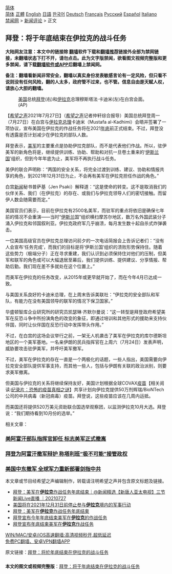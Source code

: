  <!-- 面包屑导航 --> <div class="breadcrumb"><!-- GTranslate: https://gtranslate.io/ -->  <div class="switcher notranslate">  <div class="selected">  <a href="#" onclick="return false;"> 简体</a>  </div>  <div class="option">  <a href="https://www.bannedbook.org" onclick="doGTranslate('zh-CN|zh-CN');jQuery('div.switcher div.selected a').html(jQuery(this).html());return false;" title="简体中文" class="nturl selected"> 简体</a>  <a href="https://www.bannedbook.org/zh-tw/" onclick="doGTranslate('zh-CN|zh-TW');jQuery('div.switcher div.selected a').html(jQuery(this).html());return false;" title="繁體中文" class="nturl"> 正體</a>  <a href="https://www.bannedbook.org/en/" onclick="doGTranslate('zh-CN|en');jQuery('div.switcher div.selected a').html(jQuery(this).html());return false;" title="English" class="nturl"> English</a>  <a href="https://www.bannedbook.org/ja/" onclick="doGTranslate('zh-CN|ja');jQuery('div.switcher div.selected a').html(jQuery(this).html());return false;" title="日本語" class="nturl"> 日語</a>  <a href="https://www.bannedbook.org/ko/" onclick="doGTranslate('zh-CN|ko');jQuery('div.switcher div.selected a').html(jQuery(this).html());return false;" title="한국어" class="nturl"> 한국어</a>  <a href="https://www.bannedbook.org/de/" onclick="doGTranslate('zh-CN|de');jQuery('div.switcher div.selected a').html(jQuery(this).html());return false;" title="Deutsch" class="nturl"> Deutsch</a>  <a href="https://www.bannedbook.org/fr/" onclick="doGTranslate('zh-CN|fr');jQuery('div.switcher div.selected a').html(jQuery(this).html());return false;" title="Français" class="nturl"> Français</a>  <a href="https://www.bannedbook.org/ru/" onclick="doGTranslate('zh-CN|ru');jQuery('div.switcher div.selected a').html(jQuery(this).html());return false;" title="Русский" class="nturl"> Русский</a>  <a href="https://www.bannedbook.org/es/" onclick="doGTranslate('zh-CN|es');jQuery('div.switcher div.selected a').html(jQuery(this).html());return false;" title="Español" class="nturl"> Español</a>  <a href="https://www.bannedbook.org/it/" onclick="doGTranslate('zh-CN|it');jQuery('div.switcher div.selected a').html(jQuery(this).html());return false;" title="Italiano" class="nturl"> Italiano</a>  </div>  </div>      <div class='breadcrumb-sub'><!-- Breadcrumb NavXT 6.3.0 --> <a href="https://www.bannedbook.org/" class="home">禁闻网</a> &gt; <a href="https://www.bannedbook.org/bnews/comments/" class="category">新闻评论</a> &gt; 正文</div></div><h2>拜登：将于年底结束在伊拉克的战斗任务</h2> <p class="notice"><b>大陆网友注意：本文中的链接除 <a href="https://github.com/bannedbook/fanqiang" >翻墙</a>软件下载和<a href="https://github.com/killgcd/justmysocks/blob/master/README.md">翻墙推荐</a>链接外全部为禁网链接，未翻墙状态下打不开，请勿点击。此为文字版禁闻，欲看图文视频完整版和更多禁闻，请下载<a href="https://github.com/bannedbook/fanqiang">翻墙软件或APP</a>后翻墙上禁闻网。</p><p>备注：翻墙看新闻非常安全，翻墙以真实身份发表敏感言论有一定风险，但只看不说则没有任何风险，翻的人太多，政府管不过来，也不管。信息自由是天赋人权，请放心大胆的翻墙。</b></p>  <div class="entry"> <figure><figcaption><a href="https://www.bannedbook.org/bnews/tag/%e7%be%8e%e5%9b%bd/" class="st_tag internal_tag" rel="tag" title="标签 美国 下的日志">美国</a>总统<a href="https://www.bannedbook.org/bnews/tag/%e6%8b%9c%e7%99%bb/" class="st_tag internal_tag" rel="tag" title="标签 拜登 下的日志">拜登</a>(右)和<a href="https://www.bannedbook.org/bnews/tag/%e4%bc%8a%e6%8b%89%e5%85%8b/" class="st_tag internal_tag" rel="tag" title="标签 伊拉克 下的日志">伊拉克</a>总理穆斯塔法·卡迪米(左)在白宫会面。(AP)</figcaption></figure> <p>【<span class='wp_keywordlink_affiliate'><a href="https://www.soundofhope.org" title="希望之声" target="_blank">希望之声</a></span>2021年7月27日】（<a href="https://www.bannedbook.org/bnews/tag/%e5%b8%8c%e6%9c%9b%e4%b9%8b%e5%a3%b0/" class="st_tag internal_tag" rel="tag" title="标签 希望之声 下的日志">希望之声</a>记者仲轩综合报导）美国总统拜登周一（7月27日）在白宫与<a href="https://www.bannedbook.org/bnews/tag/%e4%bc%8a%e6%8b%89%e5%85%8b%e6%80%bb%e7%90%86/" class="st_tag internal_tag" rel="tag" title="标签 伊拉克总理 下的日志">伊拉克总理</a>卡迪米（Mustafa al-Kadhimi）会晤并签署了一项协议，宣布美国在伊拉克的作战任务将在2021<a href="https://www.bannedbook.org/bnews/tag/%E5%B9%B4%E5%BA%95/" class="st_tag internal_tag" rel="tag" title="标签 年底 下的日志">年底</a>前正式结束。不过，拜登没有透露是否计划减少在伊拉克的部队人数。</p> <p>拜登表示，<a href="https://www.bannedbook.org/bnews/tag/%e7%be%8e%e5%86%9b/" class="st_tag internal_tag" rel="tag" title="标签 美军 下的日志">美军</a>的主要重点是协助伊拉克部队，而不是代表他们作战。所以，驻伊美军的新角色将是，继续提供训练、协助、帮助和对抗一旦卷土重来的‘<a href="https://www.bannedbook.org/bnews/tag/%e4%bc%8a%e6%96%af%e5%85%b0%e5%9b%bd/" class="st_tag internal_tag" rel="tag" title="标签 伊斯兰国 下的日志">伊斯兰国</a>’组织，但到今年年底为止，美军将不再执行战斗任务。</p> <p>美伊的联合声明称：“两国的安全关系，将完全过渡到训练、建议、协助和情报共享的角色，到2021年12月31日为止，不会再有美军在伊拉克担任作战的角色。”</p> <p>白宫<span class='wp_keywordlink_affiliate'><a href="https://www.bannedbook.org/" title="新闻">新闻</a></span>秘书普萨基（Jen Psaki）解释道：“这是使命的转变。这不是取消我们的伙伴关系、我们（在伊拉克）的存在、或我们与伊拉克领导人们的密切接触。而留伊人数会随需要而定。”</p>  <p>美国官员们表示，目前在伊拉克有2500名美军，而驻军的重点将依旧是确保七年前的情况不会重演——当时“<a href="https://www.bannedbook.org/bnews/tag/%e4%bc%8a%e6%96%af%e5%85%b0/" class="st_tag internal_tag" rel="tag" title="标签 伊斯兰 下的日志">伊斯兰</a>国”组织横扫摩苏尔地区，数万名外国武装分子涌入伊拉克和邻国叙利亚。伊拉克政府军几乎崩溃，每月发生数十起自杀式炸弹袭击。</p> <p>一位美国高级官员在伊拉克总理访问前夕的一次电话简报会上告诉记者们：“没有人会宣布‘任务完成’，而我们的目标是将‘伊斯兰国’组织的溃败形势保持住。随着这些势力（极端分子）正在寻求重建，我们认识到必须保持住对他们的压制，但美军和联军的角色或可以大幅退居至幕后，我们提供训练、提供建议、分享情报、帮助后勤。我们现在差不多就处在这个位置上。”</p> <p>而美军在伊拉克的任务改变，从2015年或更早就开始了，而在今年4月已达成一致。</p> <p>与美国关系良好的卡迪米总理，在上周末告诉美联社：“伊拉克的安全部队和军队，有能力在没有美国领导的联军的情况下保卫国家。”</p>  <p>华盛顿智库企业研究所的研究员凯瑟琳·齐默尔曼说：“这一转型是拜登政府希望美军在反恐斗争中所扮演角色的改变的象征，即通过培训和其他形式的援助来支持伙伴国，同时让伙伴国在反恐行动中发挥带头作用。”</p> <p>不过，在白宫的这场会议举行之前，一架无人机袭击了美军在伊拉克的库尔德斯坦地区的一个美军基地。一名亲伊朗的民兵指挥官在上周六（7月24日）发表声明，威胁要攻击驻伊美军，并呼吁美军撤军。</p> <p>不过，美军在伊拉克的存在一直是一个两极化的话题，一些人指出，美国需要向伊拉克安全部队提供军事支持，而其他一些人，包括与伊朗有关联的政治派别，则要求美军撤离。</p> <p>但美国与伊拉克的关系将继续保持友好，美国计划根据全球COVAX<span class='wp_keywordlink'><a href="https://www.bannedbook.org/bnews/tculture/20160630/551027.html" title="疫苗" target="_blank">疫苗</a></span>【相关阅读:<a href='https://www.bannedbook.org/bnews/topimagenews/20180408/925060.html' target='_blank'>纪录片：恐怖的疫苗真相之谜</a>】共享计划向伊拉克提供50万剂辉瑞/BioNTech公司的中共病毒（新冠病毒）疫苗。拜登说，这些疫苗应该在几周内运抵。</p>  <p>而美国还将提供520万美元资助联合国选举观察团，以监测伊拉克10月大选。拜登说：“我们期待看到10月份的选举。”</p> <p>相关文章：</p> <h3><a href="https://www.soundofhope.org/post/524966?lang=b5">美阿富汗部队指挥官卸任 标志美军正式撤离</a></h3> <h3><a href="https://www.soundofhope.org/post/523739?lang=b5">拜登为阿富汗撤军辩护 称塔利班“极不可能”接管政权</a></h3> <h3><a href="https://www.soundofhope.org/post/494216">美国中东撤军 全球军力重新部署剑指中共</a></h3> <p>本文章或节目经希望之声编辑制作，转载请注明希望之声并包含原文标题及链接。 </p> <ul class='op-related-articles' title='相关阅读'> <li><a href='https://www.bannedbook.org/bnews/bannedvideo/20210727/1595123.html' target='_blank'>拜登：美军在<b>伊拉克</b>作战任务年底结束｜@新闻精选【新唐人亚太电视】三节新闻Live直播 ｜20210727</a></li> <li><a href='https://www.bannedbook.org/bnews/baitai/20210727/1594983.html' target='_blank'>美国将在2021年12月31日前停止参与<b>伊拉克</b>境内的军事行动</a></li> <li><a href='https://www.bannedbook.org/bnews/bannedvideo/20210727/1594902.html' target='_blank'>拜登：美军在<b>伊拉克</b>作战任务年底结束</a></li> <li><a href='https://www.bannedbook.org/bnews/worldnews/usa/20210727/1594860.html' target='_blank'>拜登宣布今年年底结束美军在<b>伊拉克</b>的作战任务</a></li> <li><a href='https://www.bannedbook.org/bnews/headline/20210727/1594798.html' target='_blank'>拜登宣布年底结束美军在<b>伊拉克</b>作战任务</a></li> </ul> <p class="texttj"> <a href="https://github.com/bannedbook/fanqiang/wiki/V2ray%E6%9C%BA%E5%9C%BA" target="_blank">WIN/MAC/安卓/iOS高速翻墙:高清视频秒开,超低延迟</a><br/> <a href="https://github.com/bannedbook/fanqiang/wiki/%E7%A6%81%E9%97%BB%E7%BD%91%E5%AE%89%E5%8D%93%E7%BF%BB%E5%A2%99%E6%96%B0%E9%97%BBAPP" target="_blank">免费PC翻墙、安卓VPN翻墙APP</a></p> <p>原文链接：<a class="src_link"  href="https://www.soundofhope.org/post/529730" target="_blank">拜登：将於年底结束在伊拉克的战斗任务</a></p><a name='sharetosocial'></a>  <div style="margin-bottom:5px;padding-bottom:5px;clear:both"> <div id="archive-pix-1" class="banner-ads"> <!-- AuctionX Display platform tag START --> <div id="26318x728x90x621x_ADSLOT2" clicktrack="%%CLICK_URL_ESC%%"></div> <!-- AuctionX Display platform tag END --> </div> <div id="archive-pix-2" class="banner-ads"> <!-- AuctionX Display platform tag START --> <div id="26315x300x250x621x_ADSLOT2" clicktrack="%%CLICK_URL_ESC%%"></div> <!-- AuctionX Display platform tag END --> </div> </div>  <div id="archive-pix-1" class="banner-ads"> <!-- AuctionX Display platform tag START --> <div id="26318x728x90x621x_ADSLOT3" clicktrack="%%CLICK_URL_ESC%%"></div> <!-- AuctionX Display platform tag END --> </div> <div><b>本文的图文或视频完整版</b>：<a href='https://www.bannedbook.org/bnews/comments/20210728/1595334.html'>拜登：将于年底结束在伊拉克的战斗任务</a></div>  </div><!--END ENTRY--> 